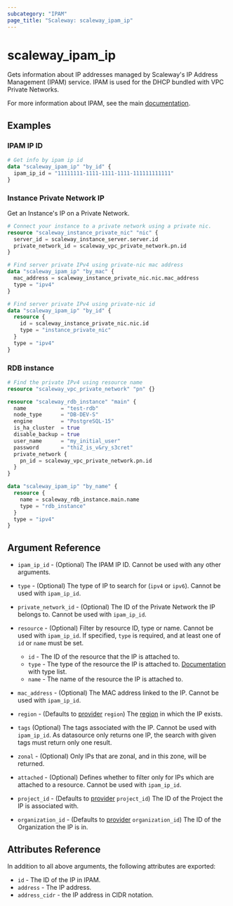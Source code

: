 ```yaml
---
subcategory: "IPAM"
page_title: "Scaleway: scaleway_ipam_ip"
---
```


# scaleway_ipam_ip

Gets information about IP addresses managed by Scaleway's IP Address Management (IPAM) service. IPAM is used for the DHCP bundled with VPC Private Networks.

For more information about IPAM, see the main [documentation](https://www.scaleway.com/en/docs/vpc/concepts/#ipam).

## Examples

### IPAM IP ID

```terraform
# Get info by ipam ip id
data "scaleway_ipam_ip" "by_id" {
  ipam_ip_id = "11111111-1111-1111-1111-111111111111"
}
```

### Instance Private Network IP

Get an Instance's IP on a Private Network.

```terraform
# Connect your instance to a private network using a private nic.
resource "scaleway_instance_private_nic" "nic" {
  server_id = scaleway_instance_server.server.id
  private_network_id = scaleway_vpc_private_network.pn.id
}

# Find server private IPv4 using private-nic mac address
data "scaleway_ipam_ip" "by_mac" {
  mac_address = scaleway_instance_private_nic.nic.mac_address
  type = "ipv4"
}

# Find server private IPv4 using private-nic id
data "scaleway_ipam_ip" "by_id" {
  resource {
    id = scaleway_instance_private_nic.nic.id
    type = "instance_private_nic"
  }
  type = "ipv4"
}


```

### RDB instance

```terraform
# Find the private IPv4 using resource name
resource "scaleway_vpc_private_network" "pn" {}

resource "scaleway_rdb_instance" "main" {
  name           = "test-rdb"
  node_type      = "DB-DEV-S"
  engine         = "PostgreSQL-15"
  is_ha_cluster  = true
  disable_backup = true
  user_name      = "my_initial_user"
  password       = "thiZ_is_v&ry_s3cret"
  private_network {
    pn_id = scaleway_vpc_private_network.pn.id
  }
}

data "scaleway_ipam_ip" "by_name" {
  resource {
    name = scaleway_rdb_instance.main.name
    type = "rdb_instance"
  }
  type = "ipv4"
}
```

## Argument Reference

- `ipam_ip_id` - (Optional) The IPAM IP ID. Cannot be used with any other arguments.

- `type` - (Optional) The type of IP to search for (`ipv4` or `ipv6`). Cannot be used with `ipam_ip_id`.

- `private_network_id` - (Optional) The ID of the Private Network the IP belongs to. Cannot be used with `ipam_ip_id`.

- `resource` - (Optional) Filter by resource ID, type or name. Cannot be used with `ipam_ip_id`.
If specified, `type` is required, and at least one of `id` or `name` must be set.
    - `id` - The ID of the resource that the IP is attached to.
    - `type` - The type of the resource the IP is attached to. [Documentation](https://pkg.go.dev/github.com/scaleway/scaleway-sdk-go@master/api/ipam/v1#pkg-constants) with type list.
    - `name` - The name of the resource the IP is attached to.

- `mac_address` - (Optional) The MAC address linked to the IP. Cannot be used with `ipam_ip_id`.

- `region` - (Defaults to [provider](../index.md#zone) `region`) The [region](../guides/regions_and_zones.md#regions) in which the IP exists.

- `tags` (Optional) The tags associated with the IP. Cannot be used with `ipam_ip_id`.
  As datasource only returns one IP, the search with given tags must return only one result.

- `zonal` - (Optional) Only IPs that are zonal, and in this zone, will be returned.

- `attached` - (Optional) Defines whether to filter only for IPs which are attached to a resource. Cannot be used with `ipam_ip_id`.

- `project_id` - (Defaults to [provider](../index.md#project_id) `project_id`) The ID of the Project the IP is associated with.

- `organization_id` - (Defaults to [provider](../index.md#organization_id) `organization_id`) The ID of the Organization the IP is in.

## Attributes Reference

In addition to all above arguments, the following attributes are exported:

- `id` - The ID of the IP in IPAM.
- `address` - The IP address.
- `address_cidr` - the IP address in CIDR notation.
